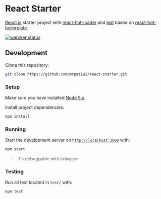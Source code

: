 # React Starter

[React.js](https://facebook.github.io/react/) starter project with [react-hot-loader](https://github.com/gaearon/react-hot-loader) and [jest](https://facebook.github.io/jest) based on [react-hot-boilerplate](https://github.com/gaearon/react-hot-boilerplate).

[![wercker status](https://app.wercker.com/status/15cbc56c7e3771e5afc54cc6dca9fb4f/s "wercker status")](https://app.wercker.com/project/bykey/15cbc56c7e3771e5afc54cc6dca9fb4f)

## Development

Clone this repository:

```sh
git clone https://github.com/mrpatiwi/react-starter.git
```

### Setup

Make sure you have installed [Node 5.x](https://nodejs.org/en/).

Install project dependencies:

```sh
npm install
```

### Running

Start the development server on [`http://localhost:3000`](http://localhost:3000/) with:

```sh
npm start
```

> It's debuggable with `debugger`

### Testing

Run all test located in `test/` with:

```sh
npm test
```
